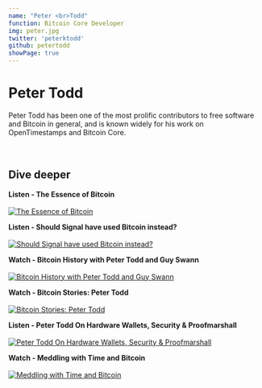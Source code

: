 ```yaml
---
name: "Peter <br>Todd"
function: Bitcoin Core Developer
img: peter.jpg
twitter: 'peterktodd'
github: petertodd
showPage: true
---
```


# Peter Todd
 
Peter Todd has been one of the most prolific contributors to free software and Bitcoin in general, and is known widely for his work on OpenTimestamps and Bitcoin Core.  
<br><br>

## Dive deeper


<div class="grid grid-cols-1 md:grid-cols-2 gap-5">
<div class="p-3 my-2">

**Listen - The Essence of Bitcoin** <br><br>
[ ![The Essence of Bitcoin](/content/peter_wbd.png)](https://www.whatbitcoindid.com/podcast/peter-todd-on-the-essence-of-bitcoin/)
</div>

<div class="p-3 my-2">

**Listen - Should Signal have used Bitcoin instead?** <br><br>
[ ![Should Signal have used Bitcoin instead?](/content/peter_livera.png)](https://stephanlivera.com/episode/268/)
</div>

<div class="p-3 my-2">

**Watch - Bitcoin History with Peter Todd and Guy Swann** <br><br>
[ ![Bitcoin History with Peter Todd and Guy Swann](/content/peter_history.png)](https://www.youtube.com/watch?v=DCYCz186KAU/)
</div>

<div class="p-3 my-2">

**Watch - Bitcoin Stories: Peter Todd** <br><br>
[ ![Bitcoin Stories: Peter Todd](/content/peter_stories.png)](https://www.youtube.com/watch?v=1V3AquMaZ3w/)
</div>

<div class="p-3 my-2">

**Listen - Peter Todd On Hardware Wallets, Security & Proofmarshall** <br><br>
[ ![Peter Todd On Hardware Wallets, Security & Proofmarshall](/content/peter_takeover.png)](https://bitcoin-takeover.com/s4-e7-peter-todd-on-hardware-wallets-security-proof-marshall/)
</div>

<div class="p-3 my-2">

**Watch - Meddling with Time and Bitcoin** <br><br>
[ ![Meddling with Time and Bitcoin](/content/peter_wasabi.png)](https://www.youtube.com/watch?v=pgb-8TAlCFc/)
</div>

</div>

<br>



